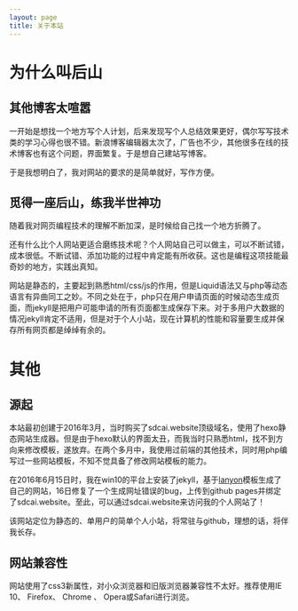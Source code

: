 ```yaml
---
layout: page
title: 关于本站
---
```


# 为什么叫后山

## 其他博客太喧嚣

一开始是想找一个地方写个人计划，后来发现写个人总结效果更好，偶尔写写技术类的学习心得也很不错。新浪博客编辑器太次了，广告也不少，其他很多在线的技术博客也有这个问题，界面繁复。于是想自己建站写博客。

于是我想明白了，我对网站的要求的是简单就好，写作方便。

## 觅得一座后山，练我半世神功

随着我对网页编程技术的理解不断加深，是时候给自己找一个地方折腾了。  

还有什么比个人网站更适合磨练技术呢？个人网站自己可以做主，可以不断试错，成本很低。不断试错、添加功能的过程中肯定能有所收获。这也是编程这项技能最奇妙的地方，实践出真知。

网站是静态的，主要起到熟悉html/css/js的作用，但是Liquid语法又与php等动态语言有异曲同工之妙。不同之处在于，php只在用户申请页面的时候动态生成页面，而jekyll是把用户可能申请的所有页面都生成保存下来。对于多用户大数据的情况jekyll肯定不适用，但是对于个人小站，现在计算机的性能和容量要生成并保存所有网页都是绰绰有余的。

# 其他

## 源起

本站最初创建于2016年3月，当时购买了sdcai.website顶级域名，使用了hexo静态网站生成器。但是由于hexo默认的界面太丑，而我当时只熟悉html，找不到方向来修改模板，遂放弃。在两个多月中，我使用过前端的其他技术，同时用php编写过一些网站模板，不知不觉具备了修改网站模板的能力。  

在2016年6月15日时，我在win10的平台上安装了jekyll，基于[lanyon](https://github.com/poole/lanyon)模板生成了自己的网站，16日修复了一个生成网址错误的bug，上传到github pages并绑定了sdcai.website。至此，可以通过sdcai.website来访问我的个人网站了！

该网站定位为静态的、单用户的简单个人小站，将常驻与github，理想的话，将伴我长存。

## 网站兼容性

网站使用了css3新属性，对小众浏览器和旧版浏览器兼容性不太好。推荐使用IE 10、 Firefox、 Chrome 、 Opera或Safari进行浏览。